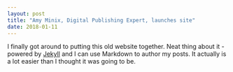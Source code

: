 ```yaml
---
layout: post
title: "Amy Minix, Digital Publishing Expert, launches site"
date: 2018-01-11
---
```


I finally got around to putting this old website together. Neat thing about it - powered by [Jekyll](http://jekyllrb.com) and I can use Markdown to author my posts. It actually is a lot easier than I thought it was going to be.
